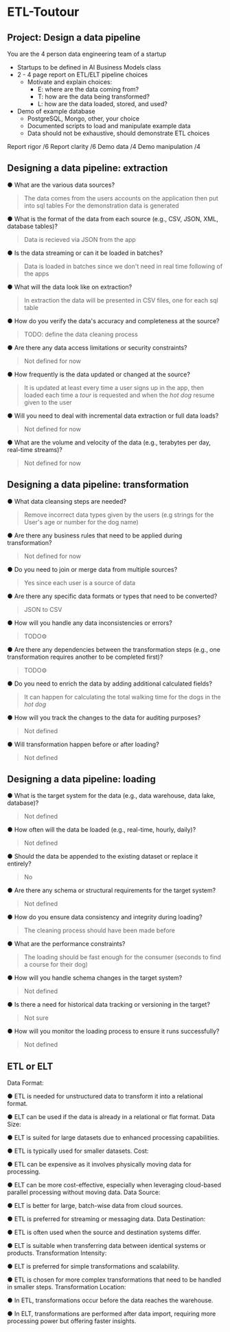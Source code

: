 # ETL-Toutour

## Project: Design a data pipeline
You are the 4 person data engineering team of a startup
- Startups to be defined in AI Business Models class
- 2 - 4 page report on ETL/ELT pipeline choices
    - Motivate and explain choices:
        - E: where are the data coming from?
        - T: how are the data being transformed?
        - L: how are the data loaded, stored, and used?
- Demo of example database
    - PostgreSQL, Mongo, other, your choice
    - Documented scripts to load and manipulate example data
    - Data should not be exhaustive, should demonstrate ETL choices

Report rigor /6
Report clarity /6
Demo data /4
Demo manipulation /4


## Designing a data pipeline: extraction

● What are the various data sources?
> The data comes from the users accounts on the application then put into sql tables
> For the demonstration data is generated

● What is the format of the data from each source (e.g., CSV, JSON, XML, database
tables)?
> Data is recieved via JSON from the app

● Is the data streaming or can it be loaded in batches?
> Data is loaded in batches since we don't need in real time following of the apps

● What will the data look like on extraction?
> In extraction the data will be presented in CSV files, one for each sql table

● How do you verify the data's accuracy and completeness at the source?
> TODO: define the data cleaning process

● Are there any data access limitations or security constraints?
> Not defined for now

● How frequently is the data updated or changed at the source?
> It is updated at least every time a user signs up in the app, then loaded each time a *tour* is requested and when the *hot dog* resume given to the user

● Will you need to deal with incremental data extraction or full data loads?
> Not defined for now 

● What are the volume and velocity of the data (e.g., terabytes per day, real-time
streams)?
> Not defined for now


## Designing a data pipeline: transformation

● What data cleansing steps are needed?
> Remove incorrect data types given by the users (e.g strings for the User's age or number for the dog name)

● Are there any business rules that need to be applied during transformation?
> Not defined for now

● Do you need to join or merge data from multiple sources?
> Yes since each user is a source of data

● Are there any specific data formats or types that need to be converted?
> JSON to CSV 

● How will you handle any data inconsistencies or errors?
> TODO⚙️

● Are there any dependencies between the transformation steps (e.g., one transformation requires another to be completed first)?
> TODO⚙️

● Do you need to enrich the data by adding additional calculated fields?
> It can happen for calculating the total walking time for the dogs in the *hot dog*

● How will you track the changes to the data for auditing purposes?
> Not defined

● Will transformation happen before or after loading?
> Not defined

## Designing a data pipeline: loading

● What is the target system for the data (e.g., data warehouse, data lake, database)?
> Not defined

● How often will the data be loaded (e.g., real-time, hourly, daily)?
> Not defined

● Should the data be appended to the existing dataset or replace it entirely?
> No

● Are there any schema or structural requirements for the target system?
> Not defined

● How do you ensure data consistency and integrity during loading?
> The cleaning process should have been made before

● What are the performance constraints?
> The loading should be fast enough for the consumer (seconds to find a course for their dog)

● How will you handle schema changes in the target system?
> Not defined

● Is there a need for historical data tracking or versioning in the target?
> Not sure

● How will you monitor the loading process to ensure it runs successfully?
> Not defined


## ETL or ELT
Data Format:

● ETL is needed for unstructured data to transform it into a
relational format.

● ELT can be used if the data is already in a relational or flat
format.
Data Size:

● ELT is suited for large datasets due to enhanced processing
capabilities.

● ETL is typically used for smaller datasets.
Cost:

● ETL can be expensive as it involves physically moving data for
processing.

● ELT can be more cost-effective, especially when leveraging
cloud-based parallel processing without moving data.
Data Source:

● ELT is better for large, batch-wise data from cloud sources.

● ETL is preferred for streaming or messaging data.
Data Destination:

● ETL is often used when the source and destination systems
differ.

● ELT is suitable when transferring data between identical
systems or products.
Transformation Intensity:

● ELT is preferred for simple transformations and scalability.

● ETL is chosen for more complex transformations that need
to be handled in smaller steps.
Transformation Location:

● In ETL, transformations occur before the data reaches the
warehouse.

● In ELT, transformations are performed after data import,
requiring more processing power but offering faster insights.
